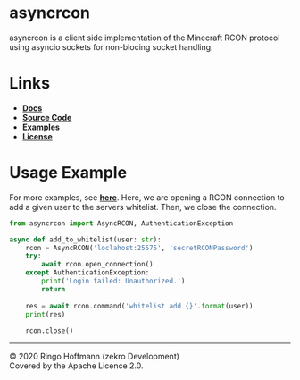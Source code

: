 # asyncrcon

asyncrcon is a client side implementation of the Minecraft RCON protocol
using asyncio sockets for non-blocing socket handling.

# Links

- [**Docs**](https://zekroTJA.github.io/asyncrcon)
- [**Source Code**](https://github.com/zekroTJA/asyncrcon)
- [**Examples**](https://github.com/zekroTJA/asyncrcon/tree/master/examples)
- [**License**](https://github.com/zekroTJA/asyncrcon/tree/master/LICENSE)

# Usage Example

For more examples, see [**here**](https://github.com/zekroTJA/asyncrcon/tree/master/examples).
Here, we are opening a RCON connection to add a given user to the servers whitelist. Then, we close the connection.

```py
from asyncrcon import AsyncRCON, AuthenticationException

async def add_to_whitelist(user: str):
    rcon = AsyncRCON('loclahost:25575', 'secretRCONPassword')
    try:
        await rcon.open_connection()
    except AuthenticationException:
        print('Login failed: Unauthorized.')
        return
        
    res = await rcon.command('whitelist add {}'.format(user))
    print(res)
    
    rcon.close()
```

---

© 2020 Ringo Hoffmann (zekro Development)  
Covered by the Apache Licence 2.0. 
